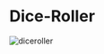 # Dice-Roller

![diceroller](https://user-images.githubusercontent.com/54872313/177463537-2a9c62c2-de20-42e4-8043-a6c53e43c5e6.gif)
